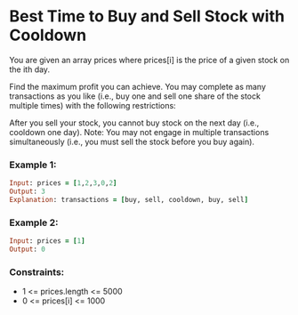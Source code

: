 # Best Time to Buy and Sell Stock with Cooldown

You are given an array prices where prices[i] is the price of a given stock on the ith day.

Find the maximum profit you can achieve. You may complete as many transactions as you like (i.e., buy one and sell one share of the stock multiple times) with the following restrictions:

After you sell your stock, you cannot buy stock on the next day (i.e., cooldown one day).
Note: You may not engage in multiple transactions simultaneously (i.e., you must sell the stock before you buy again).

### Example 1:
```ruby
Input: prices = [1,2,3,0,2]
Output: 3
Explanation: transactions = [buy, sell, cooldown, buy, sell]
```
### Example 2:
```ruby
Input: prices = [1]
Output: 0
```
### Constraints:

- 1 <= prices.length <= 5000
- 0 <= prices[i] <= 1000